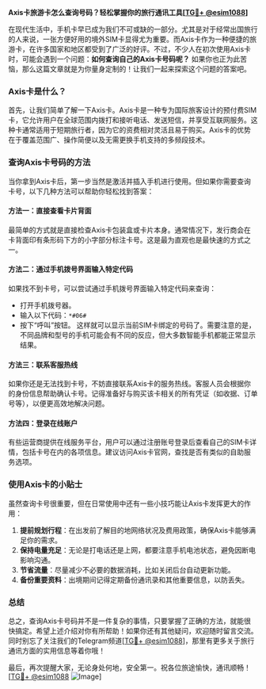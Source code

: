 **Axis卡旅游卡怎么查询号码？轻松掌握你的旅行通讯工具[[TG💪+ @esim1088](https://t.me/s/esim1088)]**

在现代生活中，手机卡早已成为我们不可或缺的一部分。尤其是对于经常出国旅行的人来说，一张方便好用的境外SIM卡显得尤为重要。而Axis卡作为一种便捷的旅游卡，在许多国家和地区都受到了广泛的好评。不过，不少人在初次使用Axis卡时，可能会遇到一个问题：**如何查询自己的Axis卡号码呢？** 如果你也正为此苦恼，那么这篇文章就是为你量身定制的！让我们一起来探索这个问题的答案吧。

### Axis卡是什么？

首先，让我们简单了解一下Axis卡。Axis卡是一种专为国际旅客设计的预付费SIM卡，它允许用户在全球范围内拨打和接听电话、发送短信，并享受互联网服务。这种卡通常适用于短期旅行者，因为它的资费相对灵活且易于购买。Axis卡的优势在于覆盖范围广、操作简便以及无需更换手机支持的多频段技术。

### 查询Axis卡号码的方法

当你拿到Axis卡后，第一步当然是激活并插入手机进行使用。但如果你需要查询卡号，以下几种方法可以帮助你轻松找到答案：

#### 方法一：直接查看卡片背面
最简单的方式就是直接检查Axis卡包装盒或卡片本身。通常情况下，发行商会在卡背面印有条形码下方的小字部分标注卡号。这是最为直观也是最快速的方式之一。

#### 方法二：通过手机拨号界面输入特定代码
如果找不到卡号，可以尝试通过手机拨号界面输入特定代码来查询：
- 打开手机拨号器。
- 输入以下代码：`*#06#`
- 按下“呼叫”按钮。
这样就可以显示当前SIM卡绑定的号码了。需要注意的是，不同品牌和型号的手机可能会有不同的反应，但大多数智能手机都能正常显示结果。

#### 方法三：联系客服热线
如果你还是无法找到卡号，不妨直接联系Axis卡的服务热线。客服人员会根据你的身份信息帮助确认卡号。记得准备好与购买该卡相关的所有凭证（如收据、订单号等），以便更高效地解决问题。

#### 方法四：登录在线账户
有些运营商提供在线服务平台，用户可以通过注册账号登录后查看自己的SIM卡详情，包括卡号在内的各项信息。建议访问Axis卡官网，查找是否有类似的自助服务选项。

### 使用Axis卡的小贴士

虽然查询卡号很重要，但在日常使用中还有一些小技巧能让Axis卡发挥更大的作用：

1. **提前规划行程**：在出发前了解目的地网络状况及费用政策，确保Axis卡能够满足你的需求。
2. **保持电量充足**：无论是打电话还是上网，都要注意手机电池状态，避免因断电影响沟通。
3. **节省流量**：尽量减少不必要的数据消耗，比如关闭后台自动更新功能。
4. **备份重要资料**：出境期间记得定期备份通讯录和其他重要信息，以防丢失。

### 总结

总之，查询Axis卡号码并不是一件复杂的事情，只要掌握了正确的方法，就能很快搞定。希望上述介绍对你有所帮助！如果你还有其他疑问，欢迎随时留言交流。同时别忘了关注我们的Telegram频道[[TG💪+ @esim1088](https://t.me/s/esim1088)]，那里有更多关于旅行通讯方面的实用信息等着你哦！

最后，再次提醒大家，无论身处何地，安全第一。祝各位旅途愉快，通讯顺畅！[[TG💪+ @esim1088](https://t.me/s/esim1088) ![Image](https://i.postimg.cc/4NQfJmqS/Snipaste-2025-05-13-00-14-12.png)]